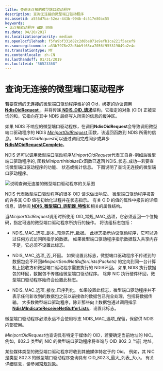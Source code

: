 ```yaml
---
title: 查询无连接的微型端口驱动程序
description: 查询无连接的微型端口驱动程序
ms.assetid: a556d7ba-52ea-443b-994b-4c517e80ac55
keywords:
- 无连接驱动程序 WDK 网络
ms.date: 04/20/2017
ms.localizationpriority: medium
ms.openlocfilehash: f5fa9bf331d82c2d8be871e9efb1ca221f5acef9
ms.sourcegitcommit: a33b7978e22d5bb9f65ca7056f955319049a2e4c
ms.translationtype: MT
ms.contentlocale: zh-CN
ms.lasthandoff: 01/31/2019
ms.locfileid: "56523368"
---
```

# <a name="querying-a-connectionless-miniport-driver"></a>查询无连接的微型端口驱动程序





若要查询的无连接的微型端口驱动程序维护的 Oid，绑定的协议调用[ **NdisOidRequest** ](https://msdn.microsoft.com/library/windows/hardware/ff563710) ，并将传递[ **NDIS\_OID\_请求**](https://msdn.microsoft.com/library/windows/hardware/ff566710)结构，它指定的对象 (OID) 正被查询的和，它指向在其中 NDIS 最终写入所需的信息的缓冲区。

如果 NDIS 不响应的微型端口驱动程序，在调用**NdisOidRequest**会导致调用微型端口驱动程序的 NDIS [ *MiniportOidRequest* ](https://msdn.microsoft.com/library/windows/hardware/ff559416)函数，该返回函数到 NDIS 所需的信息。 *MiniportOidRequest*可以通过调用完成同步或异步[ **NdisMOidRequestComplete**](https://msdn.microsoft.com/library/windows/hardware/ff563622)。

NDIS 还可以调用微型端口驱动程序*MiniportOidRequest*代表其自身-例如后微型端口驱动程序的, 函数*MiniportInitializeEx*函数已返回 NDIS\_状态\_成功--若要查询微型端口驱动程序的功能、 状态或统计信息。 下图说明了查询无连接的微型端口驱动程序。

![说明查询无连接的微型端口驱动程序的关系图](images/fig5-2.png)

NDIS 代表微型端口驱动程序的很多 OID 请求做出响应。 微型端口驱动程序报告的许多其 OID 值在初始化过程并在状态指示。 有关 OID 的值的属性中报告的详细信息，请参阅[ **NDIS\_微型端口\_适配器\_特性**](https://msdn.microsoft.com/library/windows/hardware/ff565920)和相关的属性结构。

当*MiniportOidRequest*调用时所使用 OID\_常规\_MAC\_选项，它必须返回一个位掩码，指定可选的微型端口驱动程序所执行的操作。 将该组标志包括：

-   NDIS\_MAC\_选项\_副本\_预测先行\_数据。 此标志指示协议驱动程序，它可以通过任何方式访问所指示的数据。 如果微型端口驱动程序指示数据载入共享内存不足，它必须不设置此标志。

-   NDIS\_MAC\_选项\_否\_环回。 如果设置此标志，微型端口驱动程序不传递到的数据包会不环回*MiniportSendNetBufferLists(Packets)* 的定向到同一台计算机上接收方和微型端口驱动程序需要执行的 NDIS环回。 如果 NDIS 执行数据包的环回，数据包不传递给微型端口驱动程序。 除非 NIC 执行硬件环回，微型端口驱动程序始终会设置此标志。

-   NDIS\_MAC\_选项\_接收\_已序列化。 如果设置此标志，微型端口驱动程序并不表示任何新收到的数据包之前以前接收的数据包已完全处理，包括将数据传输。 大多数微型端口驱动程序，除非那些向上数据包通过调用指示[ **NdisMIndicateReceiveNetBufferLists**](https://msdn.microsoft.com/library/windows/hardware/ff563598)，设置此标志。

微型端口驱动程序必须永远不会使用标志 NDIS\_MAC\_选项\_保留，保留供 NDIS 内部使用。

*MiniportOidRequest*也查询具有特定于媒体的 OID，若要确定当前地址的 NIC。 例如，802.3 类型的 NIC 的微型端口驱动程序将查询与 OID\_802\_3\_当前\_地址。

某些媒体类型的微型端口驱动程序将收到其他媒体特定于的 Oid。 例如，其 NIC 是类型 802.3 的微型端口驱动程序查询具有 OID\_802.3\_最大\_列表\_大小。 有关详细信息，请参阅[常规对象](https://msdn.microsoft.com/library/windows/hardware/ff546510)。

 

 





